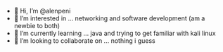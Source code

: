 - 👋 Hi, I’m @alenpeni
- 👀 I’m interested in ... networking and software development (am a newbie to both)
- 🌱 I’m currently learning ... java and trying to get familiar with kali linux
- 💞️ I’m looking to collaborate on ... nothing i guess

<!---
alenpeni/alenpeni is a ✨ special ✨ repository because its `README.md` (this file) appears on your GitHub profile.
You can click the Preview link to take a look at your changes.
--->
